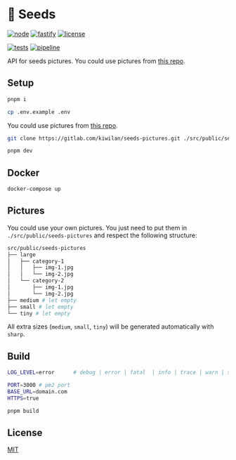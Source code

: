 # 🌱 Seeds

[![node][node-version-src]][node-version-href]
[![fastify][fastify-version-src]][fastify-version-href]
[![license][license-src]][license-href]

[![tests][tests-src]][tests-href]
[![pipeline][pipeline-actions-src]][pipeline-actions-href]

API for seeds pictures. You could use pictures from [this repo](https://gitlab.com/kiwilan/seeds-pictures).

## Setup

```bash
pnpm i
```

```bash
cp .env.example .env
```

You could use pictures from [this repo](https://gitlab.com/kiwilan/seeds-pictures).

```bash
git clone https://gitlab.com/kiwilan/seeds-pictures.git ./src/public/seeds-pictures
```

```bash
pnpm dev
```

## Docker

```bash
docker-compose up
```

## Pictures

You could use your own pictures. You just need to put them in `./src/public/seeds-pictures` and respect the following structure:

```bash
src/public/seeds-pictures
├── large
│   ├── category-1
│   │   ├── img-1.jpg
│   │   └── img-2.jpg
│   └── category-2
│       ├── img-1.jpg
│       └── img-2.jpg
├── medium # let empty
├── small # let empty
└── tiny # let empty
```

All extra sizes (`medium`, `small`, `tiny`) will be generated automatically with `sharp`.

## Build

```bash
LOG_LEVEL=error      # debug | error | fatal  | info | trace | warn | silent

PORT=3000 # pm2 port
BASE_URL=domain.com
HTTPS=true
```

```bash
pnpm build
```

## License

[MIT](./LICENSE)

[node-version-src]: https://img.shields.io/static/v1?style=flat-square&label=Node.js&message=v18.x&color=A855F7&logo=node.js&logoColor=ffffff&labelColor=18181b
[node-version-href]: https://www.php.net/
[license-src]: https://img.shields.io/github/license/kiwilan/seeds.svg?style=flat-square&colorA=18181B&colorB=A855F7
[license-href]: https://github.com/kiwilan/seeds/blob/main/README.md
[tests-src]: https://img.shields.io/github/actions/workflow/status/kiwilan/seeds/eslint.yml?branch=main&label=tests&style=flat-square&colorA=18181B
[tests-href]: https://packagist.org/packages/kiwilan/seeds
[fastify-version-src]: https://img.shields.io/static/v1?style=flat-square&label=Fastify&message=v4.x&color=A855F7&logo=fastify&logoColor=ffffff&labelColor=18181b
[fastify-version-href]: https://www.fastify.io/
[pipeline-actions-src]: https://gitlab.com/kiwilan/seeds/badges/main/pipeline.svg?style=flat-square
[pipeline-actions-href]: https://gitlab.com/kiwilan/seeds
